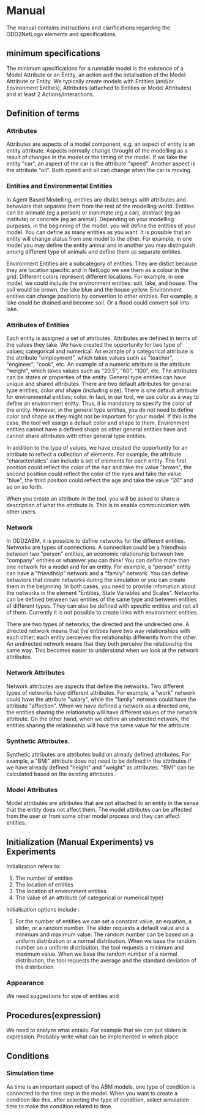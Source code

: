# Manual
The manual contains instructions and clarifications regarding the ODD2NetLogo elements and specifications.

## minimum specifications
The minimum specifications for a runnable model is the existence of a Model Attribute or an Entity, an action and the intialisation of the Model Attribute or Entity. We typically create models with Entities (and/or Environment Entities), Attributes (attached to Entities or Model Attributes) and at least 2 Actions/Interactions. 
## Definition of terms
### Attributes
Attributes are aspects of a model component, e.g. an aspect of entity is an entity attribute. Aspects normally change throught of the modelling as a result of changes in the model or the timing of the model. If we take the entity "car", an aspect of the car is the attribute "speed". Another aspect is the attribute "oil". Both speed and oil can change when the car is moving. 
### Entities and Environmental Entities
In Agent Based Modelling, entities are distict beings with attributes and behaviors that separate them from the rest of the modelling world. Entities can be animate (eg a person) or inanimate (eg a car), abstract (eg an institute) or concrete (eg an animal). Depending on your modelling purposes, in the beginning of the model, you will define the entities of your model. You can define as many entities as you want. It is possible that an entity will change status from one model to the other. For example, in one model you  may define the entity animal and in another you may distinguish among different type of animals and define them as separate entities.

Environment Entities are a subcategory of entities. They are distict because they are location specific and in NetLogo we see them as a colour in the grid. Different colors represent different locations. For example, in one model, we could include the environment entities: soil, lake, and house. The soil would be brown, the lake blue and the house yellow. Environment entities can change positions by convertion to other entities. For example, a lake could be drained and become soil. Or a flood could convert soil into lake.

### Attributes of Entities
Each entity is assigned a set of attributes. Attributes are defined in terms of the values they take. We have created the opportunity for two type of values; categorical and numerical. An example of a categorical attribute is the attribute "employment", which takes values such as "teacher", "engineer", "cook", etc. An example of a numeric attribute is the attribute "weight", which takes values such as "20.5", "60", "100", etc. The attributes can be states or properties of the entity. General type entities can have unique and shared attributes. There are two default attributes for general type entities; color and shape (including size). There is one default attribute for environmental entities; color. In fact, in our tool, we use color as a way to define an environment enitty. Thus, it is mandatory to specify the color of the entity. However, in the general type entities, you do not need to define color and shape as they might not be important for your model. If this is the case, the tool will assign a default color and shape to them.  Environment entities cannot have a defined shape as other general entities have and cannot share attributes with other general type entities. 

In addition to the type of values, we have created the opportunity for an attribute to reflect a collection of elements. For example, the attribute "characteristics" can include a set of elements for each entity. The first position could reflect the color of the hair and take the value "brown", the second position could reflect the color of the eyes and take the value "blue", the third position could reflect the age and take the value "20" and so on so forth. 

When you create an attribute in the tool, you will be asked to share a description of what the attribute is. This is to enable communication with other users. 

### Network
In ODD2ABM, it is possible to define networks for the different entities. Networks are types of connections. A connection could be a friendhsip between two "person" entities, an economic relationship between two "company" entities or whatever you can think! You can define more than one network for a model and for an entity. For example, a "person" entity can have a "friendhsip" network and a "family" network. You can define behaviors that create networks during the simulation or you can create them in the beginning. In both cases, you need to provide infomation about the networks in the element "Entities, State Variables and Scales". Networks can be defined between two entities of the same type and between entities of different types. They can also be defined with specific entities and not all of them. Currently it is not possible to create links with environment entities. 

There are two types of networks; the directed and the undirected one. A directed network means that the entities have two way relationships with each other; each entity perceives the relationship differently from the other. An undirected network means that they both perceive the relationship the same way. This becomes easier to understand when we look at the network attributes.

### Network Attributes
Network attributes are aspects that define the networks. Two different types of networks have different attributes. For example, a "work" network could have the attribute "salary", while the "family" network could have the attribute "affection". When we have defined a network as a directed one, the entities sharing the relationship will have different values of the network attribute. On the other hand, when we define an undirected network, the entities sharing the relationship will have the same value for the attribute. 

### Synthetic Attributes.
Synthetic attributes are attributes build on already defined attributes. For example, a "BMI" attribute does not need to be defined in the attributes if we have already defined "height" and "weight" as attributes. "BMI" can be calculated based on the existing attributes. 

### Model Attributes
Model attributes are attributes that are not attached to an entity in the sense that the entity does not affect them. The model attributes can be affected from the user or from some other model process and they can affect entities. 

## Initialization (Manual Experiments) vs Experiments
Initialization refers to:
1. The number of entities
2. The location of entities
3. The location of environment entities
4. The value of an attribute (of categorical or numerical type)

Initialisation options include :
1. For the number of entities we can set a constant value, an equation, a slider, or a random number. The slider requests a default value and a minimum and maximum value. The random number can be based on a uniform distribution or a normal distribution. When we base the random number on a uniform distribution, the tool requests a minimum and maximum value. When we base the random number of a normal distribution, the tool requests the average and the standard deviation of the distribution.


### Appearance
 We need suggestions for size of entities and
## Procedures(expression)
We need to analyze what entails. For example that we can put sliders in expression. Probably write what can be implemented in which place
## Conditions
### Simulation time
As time is an important aspect of the ABM models, one type of condition is connected to the time step in the model. When you want to create a condition like this, after selecting the type of condition, select simulation time to make the condition related to time. 
